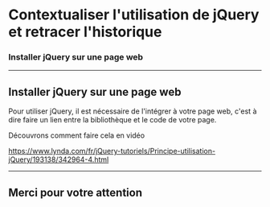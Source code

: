 <!-- footer: Copyright 2017 © Glenn ROLLAND – Reproduction interdite -->
<!-- page_number : true -->

<link rel="stylesheet" href="../../assets/style.css" />

# Contextualiser l'utilisation de jQuery et retracer l'historique

### Installer jQuery sur une page web

<!-- 01/03 Vidéo (screencast) -->

----

## Installer jQuery sur une page web

Pour utiliser jQuery, il est nécessaire de l'intégrer à votre page web, c'est à dire faire un lien entre la bibliothèque et le code de votre page. 

Découvrons comment faire cela en vidéo

<https://www.lynda.com/fr/jQuery-tutoriels/Principe-utilisation-jQuery/193138/342964-4.html>

----

## Merci pour votre attention 
